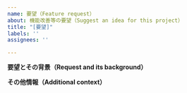 ```yaml
---
name: 要望（Feature request）
about: 機能改善等の要望（Suggest an idea for this project）
title: "[要望]"
labels: ''
assignees: ''

---
```


**要望とその背景（Request and its background）**

**その他情報（Additional context）**
